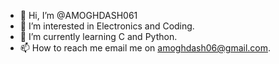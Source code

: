 - 👋 Hi, I’m @AMOGHDASH061
- 👀 I’m interested in Electronics and Coding.
- 🌱 I’m currently learning C and Python.
- 📫 How to reach me email me on amoghdash06@gmail.com.

<!---
AMOGHDASH061/AMOGHDASH061 is a ✨ special ✨ repository because its `README.md` (this file) appears on your GitHub profile.
You can click the Preview link to take a look at your changes.
--->
